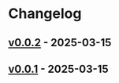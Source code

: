 # Changelog

## [v0.0.2](https://github.com/upamune/airulesync/compare/v0.0.1...v0.0.2) - 2025-03-15

## [v0.0.1](https://github.com/upamune/airulesync/commits/v0.0.1) - 2025-03-15
